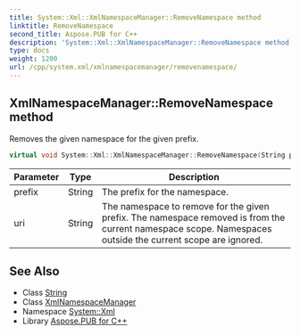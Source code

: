 ```yaml
---
title: System::Xml::XmlNamespaceManager::RemoveNamespace method
linktitle: RemoveNamespace
second_title: Aspose.PUB for C++
description: 'System::Xml::XmlNamespaceManager::RemoveNamespace method. Removes the given namespace for the given prefix in C++.'
type: docs
weight: 1200
url: /cpp/system.xml/xmlnamespacemanager/removenamespace/
---
```

## XmlNamespaceManager::RemoveNamespace method


Removes the given namespace for the given prefix.

```cpp
virtual void System::Xml::XmlNamespaceManager::RemoveNamespace(String prefix, String uri)
```


| Parameter | Type | Description |
| --- | --- | --- |
| prefix | String | The prefix for the namespace. |
| uri | String | The namespace to remove for the given prefix. The namespace removed is from the current namespace scope. Namespaces outside the current scope are ignored. |

## See Also

* Class [String](../../../system/string/)
* Class [XmlNamespaceManager](../)
* Namespace [System::Xml](../../)
* Library [Aspose.PUB for C++](../../../)
